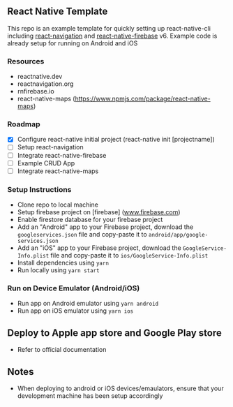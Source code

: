## React Native Template

This repo is an example template for quickly setting up react-native-cli including [react-navigation](reactnavigation.org) and [react-native-firebase](rnfirebase.io) v6. Example code is already setup for running on Android and iOS

### Resources

- reactnative.dev
- reactnavigation.org
- rnfirebase.io
- react-native-maps (https://www.npmjs.com/package/react-native-maps)

### Roadmap

- [x] Configure react-native initial project (react-native init [projectname])
- [ ] Setup react-navigation
- [ ] Integrate react-native-firebase
- [ ] Example CRUD App
- [ ] Integrate react-native-maps

### Setup Instructions

- Clone repo to local machine
- Setup firebase project on [firebase] (www.firebase.com)
- Enable firestore database for your firebase project
- Add an "Android" app to your Firebase project, download the `googleservices.json` file and copy-paste it to `android/app/google-services.json`
- Add an "iOS" app to your Firebase project, download the `GoogleService-Info.plist` file and copy-paste it to `ios/GoogleService-Info.plist`
- Install dependencies using `yarn`
- Run locally using `yarn start`

### Run on Device Emulator (Android/iOS)

- Run app on Android emulator using `yarn android`
- Run app on iOS emulator using `yarn ios`

## Deploy to Apple app store and Google Play store
- Refer to official documentation

## Notes
- When deploying to android or iOS devices/emaulators, ensure that your development machine has been setup accordingly